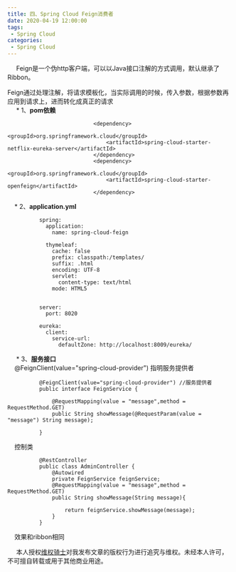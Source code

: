 ```yaml
---
title: 四、Spring Cloud Feign消费者
date: 2020-04-19 12:00:00
tags:
 - Spring Cloud
categories:
 - Spring Cloud
---
```

&nbsp;&nbsp;&nbsp;&nbsp; Feign是一个伪http客户端，可以以Java接口注解的方式调用，默认继承了Ribbon。

Feign通过处理注解，将请求模板化，当实际调用的时候，传入参数，根据参数再应用到请求上，进而转化成真正的请求<br/> 
&nbsp;&nbsp;&nbsp;&nbsp;   * 1、**pom依赖**<br/> 
  
         
                               <dependency>
                                   <groupId>org.springframework.cloud</groupId>
                                   <artifactId>spring-cloud-starter-netflix-eureka-server</artifactId>
                               </dependency>
                               <dependency>
                                   <groupId>org.springframework.cloud</groupId>
                                   <artifactId>spring-cloud-starter-openfeign</artifactId>
                               </dependency>

&nbsp;&nbsp;&nbsp;&nbsp;* 2、**application.yml**<br/>
  
         
              spring:
                application:
                  name: spring-cloud-feign
              
                thymeleaf:
                  cache: false
                  prefix: classpath:/templates/
                  suffix: .html
                  encoding: UTF-8
                  servlet:
                    content-type: text/html
                  mode: HTML5
              
              
              server:
                port: 8020
              
              eureka:
                client:
                  service-url:
                    defaultZone: http://localhost:8009/eureka/

                  


&nbsp;&nbsp;&nbsp;&nbsp;   * 3、**服务接口**<br/>
&nbsp;&nbsp;&nbsp;&nbsp;@FeignClient(value="spring-cloud-provider") 指明服务提供者  <br/>

         
              @FeignClient(value="spring-cloud-provider") //服务提供者
              public interface FeignService {
              
                  @RequestMapping(value = "message",method = RequestMethod.GET)
                  public String showMessage(@RequestParam(value = "message") String message);
              
              }


&nbsp;&nbsp;&nbsp;&nbsp;控制类<br/>

         
              @RestController
              public class AdminController {
                  @Autowired
                  private FeignService feignService;
                  @RequestMapping(value = "message",method = RequestMethod.GET)
                  public String showMessage(String message){
              
                      return feignService.showMessage(message);
                  }
              }
&nbsp;&nbsp;&nbsp;&nbsp;效果和ribbon相同<br/>

&nbsp;&nbsp;&nbsp;&nbsp; 本人授权[维权骑士](http://rightknights.com)对我发布文章的版权行为进行追究与维权。未经本人许可，不可擅自转载或用于其他商业用途。


 